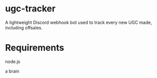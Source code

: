 # ugc-tracker
A lightweight Discord webhook bot used to track every new UGC made, including offsales.

# Requirements
node.js

a brain
